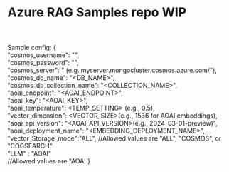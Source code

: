 <h1>Azure RAG Samples repo WIP</h1>

<br/><br/>
Sample config:
{<br/>
    "cosmos_username": "<USERNAME>",<br/>
    "cosmos_password": "<PASSWORD>",<br/>
    "cosmos_server": "<SERVER> (e.g.,myserver.mongocluster.cosmos.azure.com/"),<br/>
    "cosmos_db_name": "<DB_NAME>",<br/>
    "cosmos_db_collection_name": "<COLLECTION_NAME>",<br/>
    "aoai_endpoint": "<AOAI_ENDPOINT>",<br/>
    "aoai_key": "<AOAI_KEY>",<br/>
    "aoai_temperature": <TEMP_SETTING> (e.g., 0.5),<br/>
    "vector_dimension": <VECTOR_SIZE>(e.g., 1536 for AOAI embeddings),<br/>
    "aoai_api_version": "<AOAI_API_VERSION>(e.g., 2024-03-01-preview)",<br/>
    "aoai_deployment_name": "<EMBEDDING_DEPLOYMENT_NAME>",<br/>
    "vector_Storage_mode":"ALL", //Allowed values are "ALL", "COSMOS", or "COGSEARCH"<br/>
    "LLM" : "AOAI"<br/>//Allowed values are "AOAI
}
